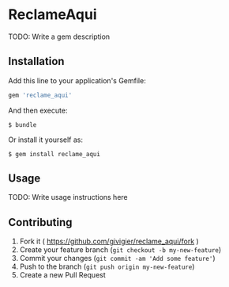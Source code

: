 # ReclameAqui

TODO: Write a gem description

## Installation

Add this line to your application's Gemfile:

```ruby
gem 'reclame_aqui'
```

And then execute:

    $ bundle

Or install it yourself as:

    $ gem install reclame_aqui

## Usage

TODO: Write usage instructions here

## Contributing

1. Fork it ( https://github.com/givigier/reclame_aqui/fork )
2. Create your feature branch (`git checkout -b my-new-feature`)
3. Commit your changes (`git commit -am 'Add some feature'`)
4. Push to the branch (`git push origin my-new-feature`)
5. Create a new Pull Request
